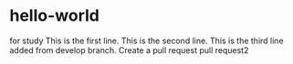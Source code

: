 # hello-world
for study
This is the first line.
This is the second line.
This is the third line added from develop branch.
Create a pull request
pull request2
